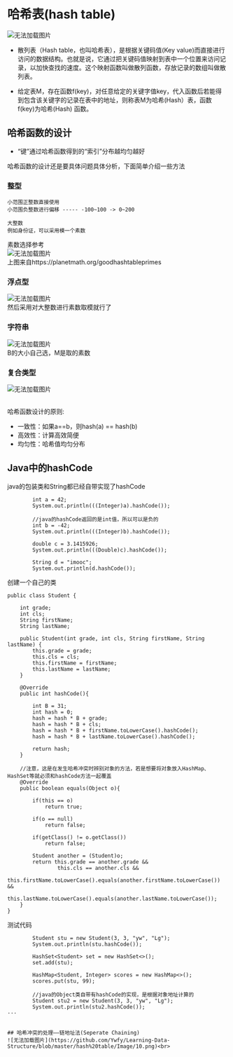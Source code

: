# 哈希表(hash table)
![无法加载图片](https://github.com/Ywfy/Learning-Data-Structure/blob/master/hash%20table/Image/2.jpg)<br>

* 散列表（Hash table，也叫哈希表），是根据关键码值(Key value)而直接进行访问的数据结构。也就是说，它通过把关键码值映射到表中一个位置来访问记录，以加快查找的速度。这个映射函数叫做散列函数，存放记录的数组叫做散列表。

* 给定表M，存在函数f(key)，对任意给定的关键字值key，代入函数后若能得到包含该关键字的记录在表中的地址，则称表M为哈希(Hash）表，函数f(key)为哈希(Hash) 函数。<br>

## 哈希函数的设计
* “键”通过哈希函数得到的“索引”分布越均匀越好

哈希函数的设计还是要具体问题具体分析，下面简单介绍一些方法<br>
### 整型
```
小范围正整数直接使用
小范围负整数进行偏移 ----- -100~100 -> 0~200 

大整数
例如身份证，可以采用模一个素数
```
素数选择参考<br>
![无法加载图片](https://github.com/Ywfy/Learning-Data-Structure/blob/master/hash%20table/Image/4.png)<br>
上图来自https://planetmath.org/goodhashtableprimes<br>

### 浮点型
![无法加载图片](https://github.com/Ywfy/Learning-Data-Structure/blob/master/hash%20table/Image/5.png)<br>
然后采用对大整数进行素数取模就行了

### 字符串
![无法加载图片](https://github.com/Ywfy/Learning-Data-Structure/blob/master/hash%20table/Image/7.png)<br>
B的大小自己选，M是取的素数

### 复合类型
![无法加载图片](https://github.com/Ywfy/Learning-Data-Structure/blob/master/hash%20table/Image/9.png)<br><br>

哈希函数设计的原则:
* 一致性：如果a==b，则hash(a) == hash(b)
* 高效性：计算高效简便
* 均匀性：哈希值均匀分布

## Java中的hashCode
java的包装类和String都已经自带实现了hashCode
```
        int a = 42;
        System.out.println(((Integer)a).hashCode());

        //java的hashCode返回的是int值，所以可以是负的
        int b = -42;
        System.out.println(((Integer)b).hashCode());

        double c = 3.1415926;
        System.out.println(((Double)c).hashCode());

        String d = "imooc";
        System.out.println(d.hashCode());
```

创建一个自己的类
```
public class Student {

    int grade;
    int cls;
    String firstName;
    String lastName;

    public Student(int grade, int cls, String firstName, String lastName) {
        this.grade = grade;
        this.cls = cls;
        this.firstName = firstName;
        this.lastName = lastName;
    }

    @Override
    public int hashCode(){

        int B = 31;
        int hash = 0;
        hash = hash * B + grade;
        hash = hash * B + cls;
        hash = hash * B + firstName.toLowerCase().hashCode();
        hash = hash * B + lastName.toLowerCase().hashCode();

        return hash;
    }

    //注意，这是在发生哈希冲突时辨别对象的方法，若是想要将对象放入HashMap、HashSet等就必须和hashCode方法一起覆盖
    @Override
    public boolean equals(Object o){

        if(this == o)
            return true;

        if(o == null)
            return false;

        if(getClass() != o.getClass())
            return false;

        Student another = (Student)o;
        return this.grade == another.grade &&
                this.cls == another.cls &&
                this.firstName.toLowerCase().equals(another.firstName.toLowerCase()) &&
                this.lastName.toLowerCase().equals(another.lastName.toLowerCase());
    }
}
```

测试代码
```
        Student stu = new Student(3, 3, "yw", "Lg");
        System.out.println(stu.hashCode());

        HashSet<Student> set = new HashSet<>();
        set.add(stu);

        HashMap<Student, Integer> scores = new HashMap<>();
        scores.put(stu, 99);

        //java的Object类自带有hashCode的实现，是根据对象地址计算的
        Student stu2 = new Student(3, 3, "yw", "Lg");
        System.out.println(stu2.hashCode());
···


## 哈希冲突的处理——链地址法(Seperate Chaining)
![无法加载图片](https://github.com/Ywfy/Learning-Data-Structure/blob/master/hash%20table/Image/10.png)<br>
